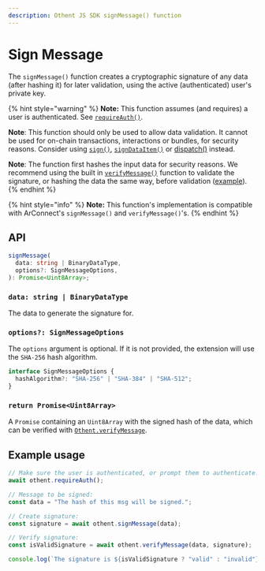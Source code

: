 ```yaml
---
description: Othent JS SDK signMessage() function
---
```


# Sign Message

The `signMessage()` function creates a cryptographic signature of any data (after hashing it) for later validation,
using the active (authenticated) user's private key.

{% hint style="warning" %}
**Note:** This function assumes (and requires) a user is authenticated. See [`requireAuth()`](require-auth.md).

**Note**: This function should only be used to allow data validation. It cannot be used for on-chain transactions,
interactions or bundles, for security reasons. Consider using [`sign()`](sign.md),
[`signDataItem()`](sign-dataitem.md) or [dispatch()](dispatch.md) instead.

**Note**: The function first hashes the input data for security reasons. We recommend using the built in
[`verifyMessage()`](verify-message.md) function to validate the signature, or hashing the data the same way, before
validation ([example](verify-message.md#verification-without-arconnect)).
{% endhint %}

{% hint style="info" %}
**Note:** This function's implementation is compatible with ArConnect's `signMessage()` and `verifyMessage()`'s.
{% endhint %}

## API

```ts
signMessage(
  data: string | BinaryDataType,
  options?: SignMessageOptions,
): Promise<Uint8Array>;
```

### `data: string | BinaryDataType`

The data to generate the signature for.

### `options?: SignMessageOptions`

The `options` argument is optional. If it is not provided, the extension will use the `SHA-256` hash algorithm.

```ts
interface SignMessageOptions {
  hashAlgorithm?: "SHA-256" | "SHA-384" | "SHA-512";
}
```

### `return Promise<Uint8Array>`

A `Promise` containing an `Uint8Array` with the signed hash of the data, which can be verified with
[`Othent.verifyMessage`](./verify-message.md).

## Example usage

```ts
// Make sure the user is authenticated, or prompt them to authenticate:
await othent.requireAuth();

// Message to be signed:
const data = "The hash of this msg will be signed.";

// Create signature:
const signature = await othent.signMessage(data);

// Verify signature:
const isValidSignature = await othent.verifyMessage(data, signature);

console.log(`The signature is ${isValidSignature ? "valid" : "invalid"}`);
```
